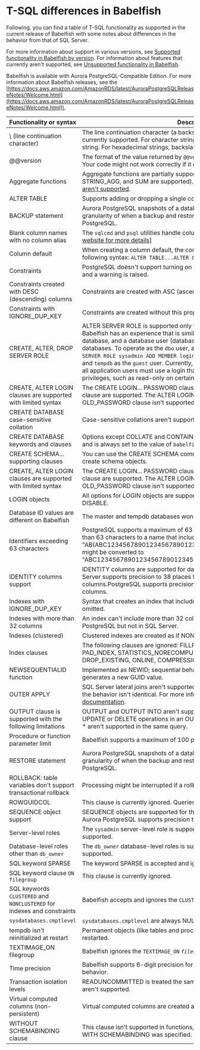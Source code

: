 # T\-SQL differences in Babelfish<a name="babelfish-compatibility.tsql.limitations"></a>

Following, you can find a table of T\-SQL functionality as supported in the current release of Babelfish with some notes about differences in the behavior from that of SQL Server\.

For more information about support in various versions, see [Supported functionality in Babelfish by version](babelfish-compatibility.supported-functionality-table.md)\. For information about features that currently aren't supported, see [Unsupported functionality in Babelfish](babelfish-compatibility.tsql.limitations-unsupported.md)\. 

Babelfish is available with Aurora PostgreSQL\-Compatible Edition\. For more information about Babelfish releases, see the [https://docs.aws.amazon.com/AmazonRDS/latest/AuroraPostgreSQLReleaseNotes/Welcome.html](https://docs.aws.amazon.com/AmazonRDS/latest/AuroraPostgreSQLReleaseNotes/Welcome.html)\.


| Functionality or syntax | Description of behavior or difference | 
| --- | --- | 
| \\ \(line continuation character\) | The line continuation character \(a backslash prior to a newline\) for character and hexadecimal strings isn't currently supported\. For character strings, the backslash\-newline is interpreted as characters in the string\. For hexadecimal strings, backslash\-newline results in a syntax error\.  | 
| @@version | The format of the value returned by `@@version` is slightly different from the value returned by SQL Server\. Your code might not work correctly if it depends on the formatting of `@@version`\. | 
| Aggregate functions | Aggregate functions are partially supported \(AVG, COUNT, COUNT\_BIG, GROUPING, MAX, MIN, STRING\_AGG, and SUM are supported\)\. For a list of unsupported aggregate functions, see [Functions that aren't supported](babelfish-compatibility.tsql.limitations-unsupported.md#babelfish-compatibility.tsql.limitations-unsupported-list4)\. | 
|  ALTER TABLE  | Supports adding or dropping a single column or constraint only\.  | 
| BACKUP statement | Aurora PostgreSQL snapshots of a database are dissimilar to backup files created in SQL Server\. Also, the granularity of when a backup and restore occurs might be different between SQL Server and Aurora PostgreSQL\. | 
| Blank column names with no column alias | The `sqlcmd` and `psql` utilities handle columns with blank names differently: [\[See the AWS documentation website for more details\]](http://docs.aws.amazon.com/AmazonRDS/latest/AuroraUserGuide/babelfish-compatibility.tsql.limitations.html)  | 
| Column default | When creating a column default, the constraint name is ignored\. To drop a column default, use the following syntax: `ALTER TABLE...ALTER COLUMN..DROP DEFAULT...` | 
| Constraints | PostgreSQL doesn't support turning on and turning off individual constraints\. The statement is ignored and a warning is raised\. | 
| Constraints created with DESC \(descending\) columns | Constraints are created with ASC \(ascending\) columns\. | 
| Constraints with IGNORE\_DUP\_KEY | Constraints are created without this property\. | 
| CREATE, ALTER, DROP SERVER ROLE |  ALTER SERVER ROLE is supported only for `sysadmin`\. All other syntax is unsupported\. The T\-SQL user in Babelfish has an experience that is similar to SQL Server for the concepts of a login \(server principal\), a database, and a database user \(database principal\)\. Only the `dbo` user is available in Babelfish user databases\. To operate as the `dbo` user, a login must be a member of the server\-level `sysadmin` role \(`ALTER SERVER ROLE sysadmin ADD MEMBER login`\)\. Logins without `sysadmin` role can currently access only `master` and `tempdb` as the `guest` user\. Currently, because Babelfish supports only the `dbo` user in user databases, all application users must use a login that is a `sysadmin` member\. You can't create a user with lesser privileges, such as read\-only on certain tables\.  | 
| CREATE, ALTER LOGIN clauses are supported with limited syntax | The CREATE LOGIN\.\.\. PASSWORD clause, \.\.\.DEFAULT\_DATABASE clause, and \.\.\.DEFAULT\_LANGUAGE clause are supported\. The ALTER LOGIN\.\.\. PASSWORD clause is supported, but ALTER LOGIN\.\.\. OLD\_PASSWORD clause isn't supported\. Only a login that is a sysadmin member can modify a password\. | 
| CREATE DATABASE case\-sensitive collation  | Case\-sensitive collations aren't supported with the CREATE DATABASE statement\. | 
| CREATE DATABASE keywords and clauses | Options except COLLATE and CONTAINMENT=NONE aren't supported\. The COLLATE clause is accepted and is always set to the value of `babelfishpg_tsql.server_collation_name`\. | 
| CREATE SCHEMA\.\.\. supporting clauses | You can use the CREATE SCHEMA command to create an empty schema\. Use additional commands to create schema objects\. | 
| CREATE, ALTER LOGIN clauses are supported with limited syntax | The CREATE LOGIN\.\.\. PASSWORD clause, \.\.\.DEFAULT\_DATABASE clause, and \.\.\.DEFAULT\_LANGUAGE clause are supported\. The ALTER LOGIN\.\.\. PASSWORD clause is supported, but ALTER LOGIN\.\.\. OLD\_PASSWORD clause isn't supported\. Only a login that is a sysadmin member can modify a password\. | 
| LOGIN objects | All options for LOGIN objects are supported except for PASSWORD, DEFAULT\_DATABASE, ENABLE, DISABLE\. | 
| Database ID values are different on Babelfish  |  The master and tempdb databases won't be database IDs 1 and 2\.  | 
| Identifiers exceeding 63 characters | PostgreSQL supports a maximum of 63 characters for identifiers\. Babelfish converts identifiers longer than 63 characters to a name that includes a hash of the original name\. For example, a table created as "AB\(ABC1234567890123456789012345678901234567890123456789012345678901234567890" might be converted to "ABC123456789012345678901234567890123456789012345678901234567890"\.  | 
| IDENTITY columns support | IDENTITY columns are supported for data types tinyint, smallint, int, bigint\. numeric, and decimal\. SQL Server supports precision to 38 places for data types `numeric` and `decimal` in IDENTITY columns\.PostgreSQL supports precision to 19 places for data types `numeric` and `decimal` in IDENTITY columns\. | 
| Indexes with IGNORE\_DUP\_KEY | Syntax that creates an index that includes IGNORE\_DUP\_KEY creates an index as if this property is omitted\. | 
| Indexes with more than 32 columns | An index can't include more than 32 columns\. Included index columns count toward the maximum in PostgreSQL but not in SQL Server\. | 
| Indexes \(clustered\) | Clustered indexes are created as if NONCLUSTERED was specified\. | 
| Index clauses | The following clauses are ignored: FILLFACTOR, ALLOW\_PAGE\_LOCKS, ALLOW\_ROW\_LOCKS, PAD\_INDEX, STATISTICS\_NORECOMPUTE, OPTIMIZE\_FOR\_SEQUENTIAL\_KEY, SORT\_IN\_TEMPDB, DROP\_EXISTING, ONLINE, COMPRESSION\_DELAY, MAXDOP, and DATA\_COMPRESSION | 
| NEWSEQUENTIALID function | Implemented as NEWID; sequential behavior isn't guaranteed\. When calling `NEWSEQUENTIALID`, PostgreSQL generates a new GUID value\. | 
| OUTER APPLY | SQL Server lateral joins aren't supported\. PostgreSQL provides SQL syntax that allows a lateral join, but the behavior isn't identical\. For more information about PostgreSQL lateral joins, see [the PostgreSQL documentation](https://www.postgresql.org/docs/14/queries-table-expressions.html)\. | 
| OUTPUT clause is supported with the following limitations | OUTPUT and OUTPUT INTO aren't supported in the same DML query\. References to non\-target table of UPDATE or DELETE operations in an OUTPUT clause aren't supported\. OUTPUT\.\.\. DELETED \*, INSERTED \* aren't supported in the same query\. | 
| Procedure or function parameter limit | Babelfish supports a maximum of 100 parameters for a procedure or function\. | 
| RESTORE statement | Aurora PostgreSQL snapshots of a database are dissimilar to backup files created in SQL Server\. Also, the granularity of when the backup and restore occurs might be different between SQL Server and Aurora PostgreSQL\. | 
| ROLLBACK: table variables don't support transactional rollback | Processing might be interrupted if a rollback occurs in a session with table variables\. | 
| ROWGUIDCOL | This clause is currently ignored\. Queries referencing `$GUIDGOL` cause a syntax error\. | 
| SEQUENCE object support | SEQUENCE objects are supported for the data types tinyint, smallint, int, bigint, numeric, and decimal\. Aurora PostgreSQL supports precision to 19 places for data types numeric and decimal in a SEQUENCE\. | 
| Server\-level roles | The `sysadmin` server\-level role is supported\. Other server\-level roles \(other than `sysadmin`\) aren't supported\. | 
| Database\-level roles other than `db_owner` | The `db_owner` database\-level roles is supported\. Other database\-level roles \(other than db\_owner\) aren't supported\. | 
| SQL keyword SPARSE | The keyword SPARSE is accepted and ignored\. | 
| SQL keyword clause `ON filegroup` | This clause is currently ignored\. | 
| SQL keywords `CLUSTERED` and `NONCLUSTERED` for indexes and constraints | Babelfish accepts and ignores the `CLUSTERED` and `NONCLUSTERED` keywords\. | 
| `sysdatabases.cmptlevel` | `sysdatabases.cmptlevel` are always NULL\. | 
| tempdb isn't reinitialized at restart | Permanent objects \(like tables and procedures\) created in tempdb aren't removed when the database is restarted\. | 
| TEXTIMAGE\_ON filegroup | Babelfish ignores the `TEXTIMAGE_ON` *`filegroup`* clause\. | 
| Time precision | Babelfish supports 6\-digit precision for fractional seconds\. No adverse effects are anticipated with this behavior\. | 
| Transaction isolation levels | READUNCOMMITTED is treated the same as READCOMMITTED\. REPEATABLEREAD, and SERIALIZABLE aren't supported\. | 
| Virtual computed columns \(non\-persistent\) | Virtual computed columns are created as persistent\. | 
| WITHOUT SCHEMABINDING clause | This clause isn't supported in functions, procedures, triggers, or views\. The object is created, but as if WITH SCHEMABINDING was specified\. | 